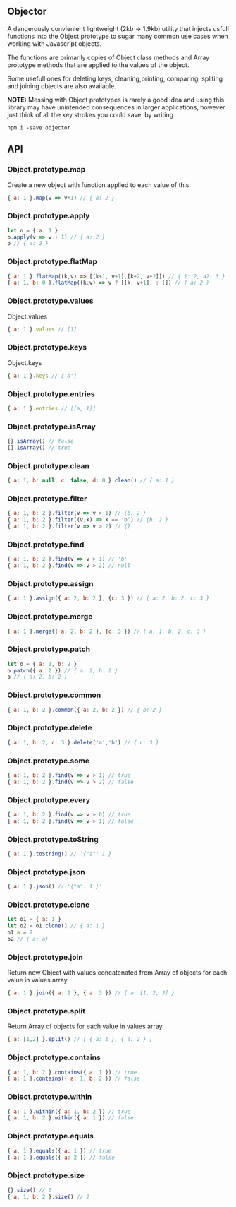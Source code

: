 ## Objector

A dangerously convienient lightweight (2kb -> 1.9kb) utility that injects usfull functions into the Object prototype to sugar many common use cases when working with Javascript objects.

The functions are primarily copies of Object class methods and Array prototype methods that are applied to the values of the object.

Some usefull ones for deleting keys, cleaning,printing, comparing, spliting and joining objects are also available.

**NOTE:** Messing with Object prototypes is rarely a good idea and using this library may have unintended consequences in larger applications, however just think of all the key strokes you could save, by writing

```
npm i -save objector
```

## API

### Object.prototype.map

Create a new object with function applied to each value of this.

```javascript
{ a: 1 }.map(v => v+1) // { a: 2 }
```

### Object.prototype.apply

```javascript
let o = { a: 1 }
o.apply(v => v + 1) // { a: 2 }
o // { a: 2 }
```

### Object.prototype.flatMap

```javascript
{ a: 1 }.flatMap((k,v) => [[k+1, v+1],[k+2, v+2]]) // { 1: 2, a2: 3 }
{ a: 1, b: 0 }.flatMap((k,v) => v ? [[k, v+1]] : []) // { a: 2 }
```

### Object.prototype.values

Object.values

```javascript
{ a: 1 }.values // [1]
```

### Object.prototype.keys

Object.keys

```javascript
{ a: 1 }.keys // ['a']
```

### Object.prototype.entries

```javascript
{ a: 1 }.entries // [[a, 1]]
```

### Object.prototype.isArray

```javascript
{}.isArray() // false
[].isArray() // true
```

### Object.prototype.clean

```javascript
{ a: 1, b: null, c: false, d: 0 }.clean() // { a: 1 }
```

### Object.prototype.filter

```javascript
{ a: 1, b: 2 }.filter(v => v > 1) // {b: 2 }
{ a: 1, b: 2 }.filter((v,k) => k == 'b') // {b: 2 }
{ a: 1, b: 2 }.filter(v => v > 2) // {}
```

### Object.prototype.find

```javascript
{ a: 1, b: 2 }.find(v => v > 1) // 'b'
{ a: 1, b: 2 }.find(v => v > 2) // null

```

### Object.prototype.assign

```javascript
{ a: 1 }.assign({ a: 2, b: 2 }, {c: 3 }) // { a: 2, b: 2, c: 3 }
```

### Object.prototype.merge

```javascript
{ a: 1 }.merge({ a: 2, b: 2 }, {c: 3 }) // { a: 1, b: 2, c: 3 }
```

### Object.prototype.patch

```javascript
let o = { a: 1, b: 2 }
o.patch({ a: 2 }) // { a: 2, b: 2 }
o // { a: 2, b: 2 }
```

### Object.prototype.common

```javascript
{ a: 1, b: 2 }.common({ a: 2, b: 2 }) // { b: 2 }
```

### Object.prototype.delete

```javascript
{ a: 1, b: 2, c: 3 }.delete('a','b') // { c: 3 }
```

### Object.prototype.some

```javascript
{ a: 1, b: 2 }.find(v => v > 1) // true
{ a: 1, b: 2 }.find(v => v > 2) // false
```

### Object.prototype.every

```javascript
{ a: 1, b: 2 }.find(v => v > 0) // true
{ a: 1, b: 2 }.find(v => v > 1) // false
```

### Object.prototype.toString

```javascript
{ a: 1 }.toString() // '{"a": 1 }'
```

### Object.prototype.json

```javascript
{ a: 1 }.json() // '{"a": 1 }'
```

### Object.prototype.clone

```javascript
let o1 = { a: 1 }
let o2 = o1.clone() // { a: 1 }
o1.a = 2
o2 // { a: a}
```

### Object.prototype.join

Return new Object with values concatenated from Array of objects for each value in values array

```javascript
{ a: 1 }.join({ a: 2 }, { a: 3 }) // { a: [1, 2, 3] }
```

### Object.prototype.split

Return Array of objects for each value in values array

```javascript
{ a: [1,2] }.split() // [ { a: 1 }, { a: 2 } ]
```

### Object.prototype.contains

```javascript
{ a: 1, b: 2 }.contains({ a: 1 }) // true
{ a: 1 }.contains({ a: 1, b: 2 }) // false
```

### Object.prototype.within

```javascript
{ a: 1 }.within({ a: 1, b: 2 }) // true
{ a: 1, b: 2 }.within({ a: 1 }) // false
```

### Object.prototype.equals

```javascript
{ a: 1 }.equals({ a: 1 }) // true
{ a: 1 }.equals({ a: 2 }) // false

```

### Object.prototype.size

```javascript
{}.size() // 0
{ a: 1, b: 2 }.size() // 2
```
